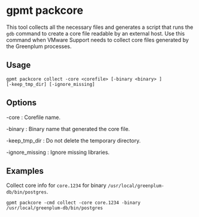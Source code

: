 # gpmt packcore 

This tool collects all the necessary files and generates a script that runs the `gdb` command to create a core file readable by an external host. Use this command when VMware Support needs to collect core files generated by the Greenplum processes.

## <a id="usage"></a>Usage 

```
gpmt packcore collect -core <corefile> [-binary <binary> ] 
[-keep_tmp_dir] [-ignore_missing] 
```

## <a id="opts"></a>Options 

-core
:   Corefile name.

-binary
:   Binary name that generated the core file.

-keep\_tmp\_dir
:   Do not delete the temporary directory.

-ignore\_missing
:   Ignore missing libraries.

## <a id="exs"></a>Examples 

Collect core info for `core.1234` for binary `/usr/local/greenplum-db/bin/postgres`.

```
gpmt packcore -cmd collect -core core.1234 -binary /usr/local/greenplum-db/bin/postgres
```

